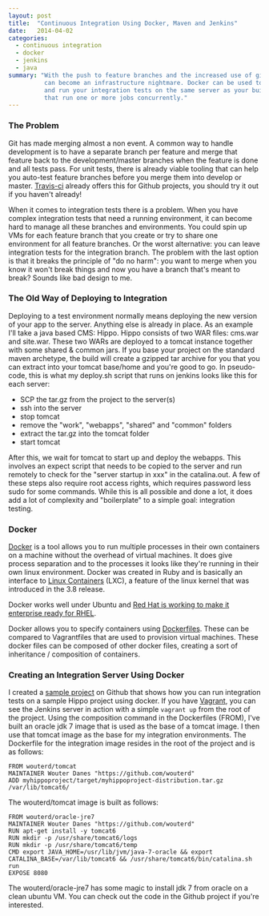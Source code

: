 ```yaml
---
layout: post
title:  "Continuous Integration Using Docker, Maven and Jenkins"
date:   2014-04-02
categories:
  - continuous integration
  - docker
  - jenkins
  - java
summary: "With the push to feature branches and the increased use of git, continuous integration of every single branch
          can become an infrastructure nightmare. Docker can be used to eliminate the need to deploy to remote servers
          and run your integration tests on the same server as your build. Scaling can then be done using Jenkins slaves
          that run one or more jobs concurrently."
---
```

### The Problem
Git has made merging almost a non event. A common way to handle development is to have a separate branch per feature and
merge that feature back to the development/master branches when the feature is done and all tests pass. For unit tests,
there is already viable tooling that can help you auto-test feature branches before you merge them into develop or
master. [Travis-ci][travis] already offers this for Github projects, you should try it out if you haven't already!

When it comes to integration tests there is a problem. When you have complex integration tests that need a running
environment, it can become hard to manage all these branches and environments. You could spin up VMs for each feature
branch that you create or try to share one environment for all feature branches. Or the worst alternative: you can leave
integration tests for the integration branch. The problem with the last option is that it breaks the principle of
"do no harm": you want to merge when you know it won't break things and now you have a branch that's meant to break?
Sounds like bad design to me.

### The Old Way of Deploying to Integration
Deploying to a test environment normally means deploying the new version of your app to the server. Anything else is
already in place. As an example I'll take a java based CMS: Hippo. Hippo consists of two WAR files: cms.war and
site.war. These two WARs are deployed to a tomcat instance together with some shared & common jars. If you base your
project on the standard maven archetype, the build will create a gzipped tar archive for you that you can extract into
your tomcat base/home and you're good to go. In pseudo-code, this is what my deploy.sh script that runs on jenkins looks
like this for each server:

* SCP the tar.gz from the project to the server(s)
* ssh into the server
* stop tomcat
* remove the "work", "webapps", "shared" and "common" folders
* extract the tar.gz into the tomcat folder
* start tomcat

After this, we wait for tomcat to start up and deploy the webapps. This involves an expect script that needs to be
copied to the server and run remotely to check for the "server startup in xxx" in the catalina.out. A few of these steps
also require root access rights, which requires password less sudo for some commands. While this is all possible and
done a lot, it does add a lot of complexity and "boilerplate" to a simple goal: integration testing.

### Docker
[Docker][docker] is a tool allows you to run multiple processes in their own containers on a machine without the
overhead of virtual machines. It does give process separation and to the processes it looks like they're running in
their own linux environment. Docker was created in Ruby and is basically an interface to [Linux Containers][lxc] (LXC),
a feature of the linux kernel that was introduced in the 3.8 release.

Docker works well under Ubuntu and [Red Hat is working to make it enterprise ready for RHEL][docker-rhel].

Docker allows you to specify containers using [Dockerfiles][docker-builder]. These can be compared to Vagrantfiles that
are used to provision virtual machines. These docker files can be composed of other docker files, creating a sort of
inheritance / composition of containers.

### Creating an Integration Server Using Docker
I created a [sample project][hippo-docker] on Github that shows how you can run integration tests on a sample Hippo project
using docker. If you have [Vagrant][vagrant], you can see the Jenkins server in action with a simple `vagrant up` from the
root of the project. Using the composition command in the Dockerfiles (FROM), I've built an oracle jdk 7 image that is used
as the base of a tomcat image. I then use that tomcat image as the base for my integration environments. The Dockerfile for
the integration image resides in the root of the project and is as follows:

    FROM wouterd/tomcat
    MAINTAINER Wouter Danes "https://github.com/wouterd"    
    ADD myhippoproject/target/myhippoproject-distribution.tar.gz /var/lib/tomcat6/

The wouterd/tomcat image is built as follows:

    FROM wouterd/oracle-jre7
    MAINTAINER Wouter Danes "https://github.com/wouterd"
    RUN apt-get install -y tomcat6
    RUN mkdir -p /usr/share/tomcat6/logs
    RUN mkdir -p /usr/share/tomcat6/temp
    CMD export JAVA_HOME=/usr/lib/jvm/java-7-oracle && export CATALINA_BASE=/var/lib/tomcat6 && /usr/share/tomcat6/bin/catalina.sh run
    EXPOSE 8080
    
The wouterd/oracle-jre7 has some magic to install jdk 7 from oracle on a clean ubuntu VM. You can check out the code in
the Github project if you're interested. 

[travis]:https://travis-ci.org/
[docker]:https://www.docker.io/
[lxc]:https://linuxcontainers.org/
[docker-rhel]:http://www.infoworld.com/t/application-virtualization/red-hat-fast-tracks-docker-apps-enterprise-linux-238122
[docker-builder]:http://docs.docker.io/en/latest/reference/builder/
[hippo-docker]:https://github.com/wouterd/hippo-docker
[vagrant]:http://www.vagrantup.com
